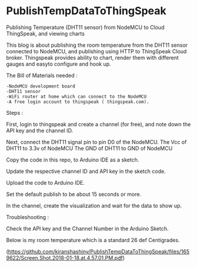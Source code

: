 # PublishTempDataToThingSpeak
Publishing Temperature (DHT11 sensor) from NodeMCU to Cloud ThingSpeak, and viewing charts

This blog is about publishing the room temperature from the DHT11 sensor connected to NodeMCU, and publishing using HTTP to ThingSpeak Cloud broker.
Thingspeak provides ability to chart, render them with different gauges and easyto configure and hook up.

The Bill of Materials needed :

	-NodeMCU development board
	-DHT11 sensor
	-WiFi router at home which can connect to the NodeMCU
	-A free login account to thingspeak ( thingspeak.com).

Steps :

First, login to thingspeak and create a channel (for free), and note down the API key and the channel ID.

Next, connect the DHT11 signal pin to pin D0 of the NodeMCU.
The Vcc of DHT11 to 3.3v of NodeMCU
The GND of DHT11 to GND of NodeMCU

Copy the code in this repo, to Arduino IDE as a sketch.

Update the respective channel ID and API key in the sketch code.

Upload the code to Arduino IDE.

Set the default publish to be about 15 seconds or more.

In the channel, create the visualization and wait for the data to show up.


Troubleshooting :

Check the API key and the Channel Number in the Arduino Sketch.


Below is my room temperature which is a standard 26 def Centigrades.

(https://github.com/kiranshashiny/PublishTempDataToThingSpeak/files/1659622/Screen.Shot.2018-01-18.at.4.57.01.PM.pdf)

